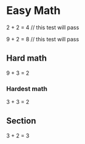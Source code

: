 # Easy Math

2 + 2 = 4 // this test will pass

9 + 2 = 8 // this test will pass


## Hard math

9 + 3 = 2


### Hardest math

3 + 3 = 2


## Section

3 + 2 = 3

